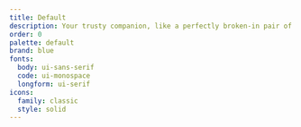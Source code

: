 ```yaml
---
title: Default
description: Your trusty companion, like a perfectly broken-in pair of jeans.
order: 0
palette: default
brand: blue
fonts:
  body: ui-sans-serif
  code: ui-monospace
  longform: ui-serif
icons:
  family: classic
  style: solid
---
```

